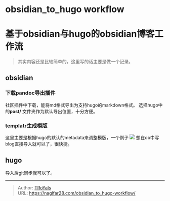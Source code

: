 # obsidian_to_hugo workflow


# 基于obsidian与hugo的obsidian博客工作流

> 其实内容还是比较简单的，这里写的话主要是做一个记录。

## obsidian

### 下载pandoc导出插件

社区插件中下载，能将md格式导出为支持hugo的markdown格式。
选择hugo中的**post/** 文件夹作为默认导出位置，十分方便。

### templatr生成模版

这里主要是根据hugo的默认的metadata来调整模版，一个例子
![](https://naglfar28.oss-ap-southeast-1.aliyuncs.com/naglfar28/202303142306361.png)
想在ob中写blog直接导入就可以了，很快捷。

## hugo

导入后git同步就可以了。


---

> Author: [TRoYals](https://naglfar28.com)  
> URL: https://naglfar28.com/obsidian_to_hugo-workflow/  

